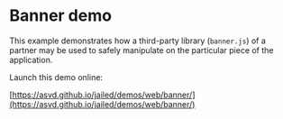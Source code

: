 # Banner demo

This example demonstrates how a third-party library (`banner.js`) of a
partner may be used to safely manipulate on the particular piece of
the application.

Launch this demo online:

[https://asvd.github.io/jailed/demos/web/banner/](https://asvd.github.io/jailed/demos/web/banner/)